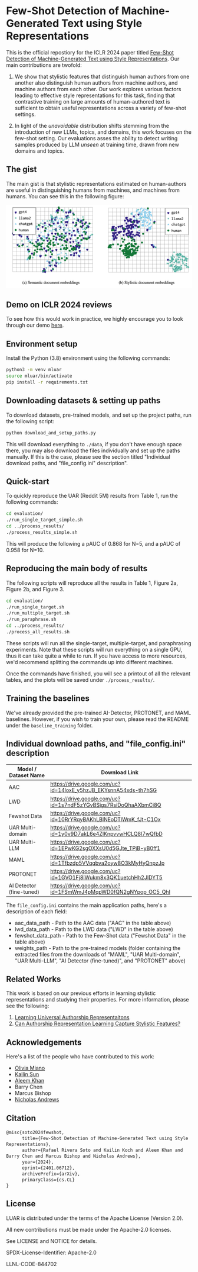 
# Few-Shot Detection of Machine-Generated Text using Style Representations

This is the official repostiory for the ICLR 2024 paper titled [Few-Shot Detection of Machine-Generated Text using Style Representations](https://arxiv.org/abs/2401.06712). Our main contributions are twofold:

1. We show that stylistic features that distinguish human authors from one another also distinguish human authors from machine authors, and machine authors from each other. Our work explores various factors leading to effective style representations for this task, finding that contrastive training on large amounts of human-authored text is sufficient to obtain useful representations across a variety of few-shot settings.

2. In light of the *unavoidable* distribution shifts stemming from the introduction of new LLMs, topics, and domains, this work focuses on the few-shot setting. Our evaluations asses the ability to detect writing samples produced by LLM *unseen* at training time, drawn from new domains and topics. 

## The gist

The main gist is that stylistic representations estimated on human-authors are useful in distinguishing humans from machines, and machines from humans. You can see this in the following figure:

![alt text](figs/UMAP.png "Semantic vs Stylistic Representations")

## Demo on ICLR 2024 reviews

To see how this would work in practice, we highly encourage you to look through our demo [here](https://colab.research.google.com/drive/1-Vv2wkSwbxXhQIgQ6tURNzfYbqc3AuBW).

## Environment setup

Install the Python (3.8) environment using the following commands: 
```bash
python3 -m venv mluar
source mluar/bin/activate
pip install -r requirements.txt
```

## Downloading datasets & setting up paths

To download datasets, pre-trained models, and set up the project paths, run the following script:
```bash
python download_and_setup_paths.py
```

This will download everything to `./data`, if you don't have enough space there, you may also download the files individually and set up the paths manually. If this is the case, please see the section titled "Individual download paths, and "file_config.ini" description".

## Quick-start

To quickly reproduce the UAR (Reddit 5M) results from Table 1, run the following commands:
```bash
cd evaluation/
./run_single_target_simple.sh
cd ../process_results/
./process_results_simple.sh
```

This will produce the following a pAUC of 0.868 for N=5, and a pAUC of 0.958 for N=10.

## Reproducing the main body of results

The following scripts will reproduce all the results in Table 1, Figure 2a, Figure 2b, and Figure 3.
```bash
cd evaluation/
./run_single_target.sh
./run_multiple_target.sh
./run_paraphrase.sh
cd ../process_results/
./process_all_results.sh
```

These scripts will run all the single-target, multiple-target, and paraphrasing experiments. Note that these scripts will run everything on a single GPU, thus it can take quite a while to run. If you have access to more resources, we'd recommend splitting the commands up into different machines.

Once the commands have finished, you will see a printout of all the relevant tables, and the plots will be saved under `./process_results/`.

## Training the baselines

We've already provided the pre-trained AI-Detector, PROTONET, and MAML baselines. However, if you wish to train your own, please read the README under the `baseline_training` folder.

## Individual download paths, and "file_config.ini" description


| Model / Dataset Name     | Download Link                                                    |
|--------------------------|------------------------------------------------------------------|
| AAC                      | https://drive.google.com/uc?id=14loxE_y5hzJB_EKYsnnA54xds-th7hSG |
| LWD                      | https://drive.google.com/uc?id=1s7ndF5zYGvBSjgs7RsiDoQhaAXbmCi8Q |
| Fewshot Data             | https://drive.google.com/uc?id=10RrYRqyBAKhLBlNEoDTlWmK_fJt-C1Ox |
| UAR Multi-domain         | https://drive.google.com/uc?id=1y0v9D7akL6e4ZlKnpvvwHCLQ8l7wQfbD |
| UAR Multi-LLM            | https://drive.google.com/uc?id=1EPwKG2sgOXXsU0d5GJte_TPjB-yB0ff1 |
| MAML                     | https://drive.google.com/uc?id=1Tfbzdp5VVqqbva2oyw8O3kMyHyQnpzJp |
| PROTONET                 | https://drive.google.com/uc?id=1GVO1Fj8lWukm8x3QK1uetchHh2JIDYT5 |
| AI Detector (fine-tuned) | https://drive.google.com/uc?id=1FSmWmJ4pMqpWD0fQN2gNYpop_OC5_QhI |

The `file_config.ini` contains the main application paths, here's a description of each field:

* aac_data_path - Path to the AAC data ("AAC" in the table above)
* lwd_data_path - Path to the LWD data ("LWD" in the table above)
* fewshot_data_path - Path to the Few-Shot data ("Fewshot Data" in the table above)
* weights_path - Path to the pre-trained models (folder containing the extracted files from the downloads of "MAML", "UAR Multi-domain", "UAR Multi-LLM", "AI Detector (fine-tuned)", and "PROTONET" above)

## Related Works

This work is based on our previous efforts in learning stylistic representations and studying their properties.
For more information, please see the following:

1. [Learning Universal Authorship Representaitons](https://aclanthology.org/2021.emnlp-main.70/)
2. [Can Authorship Representation Learning Capture Stylistic Features?](https://direct.mit.edu/tacl/article/doi/10.1162/tacl_a_00610/118299)

## Acknowledgements

Here's a list of the people who have contributed to this work: 
- [Olivia Miano](https://github.com/omiano)
- [Kailin Sun](https://github.com/kailinkoch)
- [Aleem Khan](https://aleemkhan62.github.io/)
- Barry Chen
- Marcus Bishop
- [Nicholas Andrews](https://www.cs.jhu.edu/~noa/)

## Citation

```
@misc{soto2024fewshot,
      title={Few-Shot Detection of Machine-Generated Text using Style Representations}, 
      author={Rafael Rivera Soto and Kailin Koch and Aleem Khan and Barry Chen and Marcus Bishop and Nicholas Andrews},
      year={2024},
      eprint={2401.06712},
      archivePrefix={arXiv},
      primaryClass={cs.CL}
}
```

## License

LUAR is distributed under the terms of the Apache License (Version 2.0).

All new contributions must be made under the Apache-2.0 licenses.

See LICENSE and NOTICE for details.

SPDX-License-Identifier: Apache-2.0

LLNL-CODE-844702

